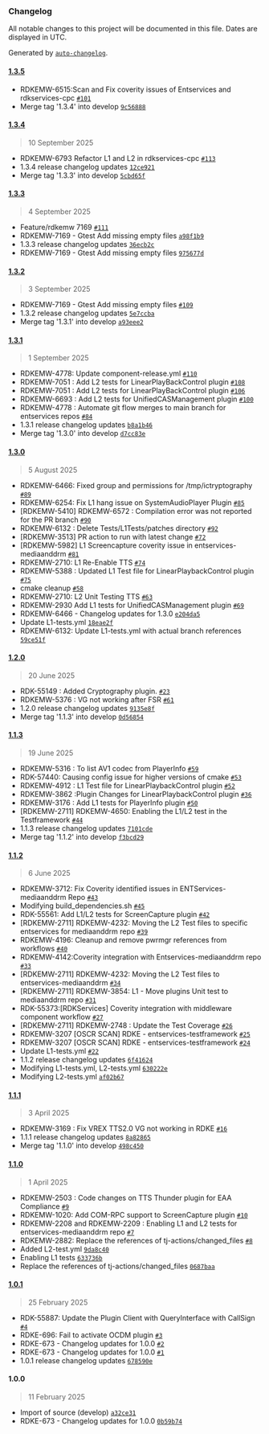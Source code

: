 ### Changelog

All notable changes to this project will be documented in this file. Dates are displayed in UTC.

Generated by [`auto-changelog`](https://github.com/CookPete/auto-changelog).

#### [1.3.5](https://github.com/rdkcentral/entservices-mediaanddrm/compare/1.3.4...1.3.5)

- RDKEMW-6515:Scan and Fix coverity issues of Entservices and rdkservices-cpc [`#101`](https://github.com/rdkcentral/entservices-mediaanddrm/pull/101)
- Merge tag '1.3.4' into develop [`9c56888`](https://github.com/rdkcentral/entservices-mediaanddrm/commit/9c56888988ced641011cda4268450ad34987da9b)

#### [1.3.4](https://github.com/rdkcentral/entservices-mediaanddrm/compare/1.3.3...1.3.4)

> 10 September 2025

- RDKEMW-6793 Refactor L1 and L2 in rdkservices-cpc [`#113`](https://github.com/rdkcentral/entservices-mediaanddrm/pull/113)
- 1.3.4 release changelog updates [`12ce921`](https://github.com/rdkcentral/entservices-mediaanddrm/commit/12ce921d14d58339800b988ae76af6b98e41cbee)
- Merge tag '1.3.3' into develop [`5cbd65f`](https://github.com/rdkcentral/entservices-mediaanddrm/commit/5cbd65fd29df0791f592e138db64fda4d9ea5ea1)

#### [1.3.3](https://github.com/rdkcentral/entservices-mediaanddrm/compare/1.3.2...1.3.3)

> 4 September 2025

- Feature/rdkemw 7169 [`#111`](https://github.com/rdkcentral/entservices-mediaanddrm/pull/111)
- RDKEMW-7169 - Gtest Add missing empty files [`a98f1b9`](https://github.com/rdkcentral/entservices-mediaanddrm/commit/a98f1b9374c903e89915ad5aa58edc76b34f7b90)
- 1.3.3 release changelog updates [`36ecb2c`](https://github.com/rdkcentral/entservices-mediaanddrm/commit/36ecb2c449c850fe55d2b662e65cdcd8957952b8)
- RDKEMW-7169 - Gtest Add missing empty files [`975677d`](https://github.com/rdkcentral/entservices-mediaanddrm/commit/975677db39da87238cb0b3b2c2893476fdd955f4)

#### [1.3.2](https://github.com/rdkcentral/entservices-mediaanddrm/compare/1.3.1...1.3.2)

> 3 September 2025

- RDKEMW-7169 - Gtest Add missing empty files [`#109`](https://github.com/rdkcentral/entservices-mediaanddrm/pull/109)
- 1.3.2 release changelog updates [`5e7ccba`](https://github.com/rdkcentral/entservices-mediaanddrm/commit/5e7ccba72034042113f0d1a8e3e10455e3cb4263)
- Merge tag '1.3.1' into develop [`a93eee2`](https://github.com/rdkcentral/entservices-mediaanddrm/commit/a93eee26bb8cb3f6f3d60bd4ca8fb55fe6fa205f)

#### [1.3.1](https://github.com/rdkcentral/entservices-mediaanddrm/compare/1.3.0...1.3.1)

> 1 September 2025

- RDKEMW-4778: Update component-release.yml [`#110`](https://github.com/rdkcentral/entservices-mediaanddrm/pull/110)
- RDKEMW-7051 : Add L2 tests for LinearPlayBackControl plugin [`#108`](https://github.com/rdkcentral/entservices-mediaanddrm/pull/108)
- RDKEMW-7051 : Add L2 tests for LinearPlayBackControl plugin [`#106`](https://github.com/rdkcentral/entservices-mediaanddrm/pull/106)
- RDKEMW-6693 : Add L2 tests for UnifiedCASManagement plugin [`#100`](https://github.com/rdkcentral/entservices-mediaanddrm/pull/100)
- RDKEMW-4778 : Automate git flow merges to main branch for entservices repos [`#84`](https://github.com/rdkcentral/entservices-mediaanddrm/pull/84)
- 1.3.1 release changelog updates [`b8a1b46`](https://github.com/rdkcentral/entservices-mediaanddrm/commit/b8a1b4661cb763fcc8ad6547cd2bab22b88a20d9)
- Merge tag '1.3.0' into develop [`d7cc83e`](https://github.com/rdkcentral/entservices-mediaanddrm/commit/d7cc83efe59f0ccd1496e99f2cde61a1605a2caf)

#### [1.3.0](https://github.com/rdkcentral/entservices-mediaanddrm/compare/1.2.0...1.3.0)

> 5 August 2025

- RDKEMW-6466: Fixed group and permissions for /tmp/ictryptography [`#89`](https://github.com/rdkcentral/entservices-mediaanddrm/pull/89)
- RDKEMW-6254: Fix L1 hang issue on SystemAudioPlayer Plugin [`#85`](https://github.com/rdkcentral/entservices-mediaanddrm/pull/85)
- [RDKEMW-5410] RDKEMW-6572 : Compilation error was not reported for the PR branch [`#90`](https://github.com/rdkcentral/entservices-mediaanddrm/pull/90)
- RDKEMW-6132 : Delete Tests/L1Tests/patches directory [`#92`](https://github.com/rdkcentral/entservices-mediaanddrm/pull/92)
- [RDKEMW-3513] PR action to run with latest change [`#72`](https://github.com/rdkcentral/entservices-mediaanddrm/pull/72)
- [RDKEMW-5982] L1 Screencapture coverity issue in entservices-mediaanddrm [`#81`](https://github.com/rdkcentral/entservices-mediaanddrm/pull/81)
- RDKEMW-2710: L1 Re-Enable TTS [`#74`](https://github.com/rdkcentral/entservices-mediaanddrm/pull/74)
- RDKEMW-5388 : Updated L1 Test file for LinearPlaybackControl plugin [`#75`](https://github.com/rdkcentral/entservices-mediaanddrm/pull/75)
- cmake cleanup [`#58`](https://github.com/rdkcentral/entservices-mediaanddrm/pull/58)
- RDKEMW-2710: L2 Unit Testing TTS [`#63`](https://github.com/rdkcentral/entservices-mediaanddrm/pull/63)
- RDKEMW-2930 Add L1 tests for UnifiedCASManagement plugin [`#69`](https://github.com/rdkcentral/entservices-mediaanddrm/pull/69)
- RDKEMW-6466 - Changelog updates for 1.3.0 [`e204da5`](https://github.com/rdkcentral/entservices-mediaanddrm/commit/e204da54e2df974a04919b8ae1e2e9f1bc4536f0)
- Update L1-tests.yml [`18eae2f`](https://github.com/rdkcentral/entservices-mediaanddrm/commit/18eae2fa061ea824c57ec2346eb60036c7a7c6ac)
- RDKEMW-6132: Update L1-tests.yml with actual branch references [`59ce51f`](https://github.com/rdkcentral/entservices-mediaanddrm/commit/59ce51f3a1b8f0c64ab51144493b0deda0c9d5da)

#### [1.2.0](https://github.com/rdkcentral/entservices-mediaanddrm/compare/1.1.3...1.2.0)

> 20 June 2025

- RDK-55149 : Added Cryptography plugin. [`#23`](https://github.com/rdkcentral/entservices-mediaanddrm/pull/23)
- RDKEMW-5376 : VG not working after FSR [`#61`](https://github.com/rdkcentral/entservices-mediaanddrm/pull/61)
- 1.2.0 release changelog updates [`9135e8f`](https://github.com/rdkcentral/entservices-mediaanddrm/commit/9135e8fb4dbb6792c7f4cdd78c8cf9c6d0a6886c)
- Merge tag '1.1.3' into develop [`0d56854`](https://github.com/rdkcentral/entservices-mediaanddrm/commit/0d56854fd2fd51a2611ca46fc0b0095466ae1787)

#### [1.1.3](https://github.com/rdkcentral/entservices-mediaanddrm/compare/1.1.2...1.1.3)

> 19 June 2025

- RDKEMW-5316 : To list AV1 codec from PlayerInfo [`#59`](https://github.com/rdkcentral/entservices-mediaanddrm/pull/59)
- RDK-57440: Causing config issue for higher versions of cmake [`#53`](https://github.com/rdkcentral/entservices-mediaanddrm/pull/53)
- RDKEMW-4912 : L1 Test file for LinearPlaybackControl plugin [`#52`](https://github.com/rdkcentral/entservices-mediaanddrm/pull/52)
- RDKEMW-3862 :Plugin Changes for LinearPlaybackControl plugin [`#36`](https://github.com/rdkcentral/entservices-mediaanddrm/pull/36)
- RDKEMW-3176 : Add L1 tests for PlayerInfo plugin [`#50`](https://github.com/rdkcentral/entservices-mediaanddrm/pull/50)
- [RDKEMW-2711] RDKEMW-4650: Enabling the L1/L2 test in the Testframework [`#44`](https://github.com/rdkcentral/entservices-mediaanddrm/pull/44)
- 1.1.3 release changelog updates [`7101cde`](https://github.com/rdkcentral/entservices-mediaanddrm/commit/7101cde3111d748c2285405f0a0c908ffd5ffc25)
- Merge tag '1.1.2' into develop [`f3bcd29`](https://github.com/rdkcentral/entservices-mediaanddrm/commit/f3bcd29881c051cd71057c580f6a64672c4e99aa)

#### [1.1.2](https://github.com/rdkcentral/entservices-mediaanddrm/compare/1.1.1...1.1.2)

> 6 June 2025

- RDKEMW-3712: Fix Coverity identified issues in ENTServices-mediaanddrm Repo [`#43`](https://github.com/rdkcentral/entservices-mediaanddrm/pull/43)
- Modifying build_dependencies.sh [`#45`](https://github.com/rdkcentral/entservices-mediaanddrm/pull/45)
- RDK-55561: Add L1/L2 tests for ScreenCapture plugin [`#42`](https://github.com/rdkcentral/entservices-mediaanddrm/pull/42)
- [RDKEMW-2711] RDKEMW-4232: Moving the L2 Test files to specific entservices for mediaanddrm repo [`#39`](https://github.com/rdkcentral/entservices-mediaanddrm/pull/39)
- RDKEMW-4196: Cleanup and remove pwrmgr references from workflows [`#40`](https://github.com/rdkcentral/entservices-mediaanddrm/pull/40)
- RDKEMW-4142:Coverity integration with Entservices-mediaanddrm repo [`#33`](https://github.com/rdkcentral/entservices-mediaanddrm/pull/33)
- [RDKEMW-2711] RDKEMW-4232: Moving the L2 Test files to entservices-mediaanddrm [`#34`](https://github.com/rdkcentral/entservices-mediaanddrm/pull/34)
- [RDKEMW-2711] RDKEMW-3854: L1 - Move plugins Unit test to mediaanddrm repo [`#31`](https://github.com/rdkcentral/entservices-mediaanddrm/pull/31)
- RDK-55373:[RDKServices] Coverity integration with middleware component workflow [`#27`](https://github.com/rdkcentral/entservices-mediaanddrm/pull/27)
- [RDKEMW-2711] RDKEMW-2748 : Update the Test Coverage [`#26`](https://github.com/rdkcentral/entservices-mediaanddrm/pull/26)
- RDKEMW-3207 [OSCR SCAN] RDKE - entservices-testframework [`#25`](https://github.com/rdkcentral/entservices-mediaanddrm/pull/25)
- RDKEMW-3207 [OSCR SCAN] RDKE - entservices-testframework [`#24`](https://github.com/rdkcentral/entservices-mediaanddrm/pull/24)
- Update L1-tests.yml [`#22`](https://github.com/rdkcentral/entservices-mediaanddrm/pull/22)
- 1.1.2 release changelog updates [`6f41624`](https://github.com/rdkcentral/entservices-mediaanddrm/commit/6f416241ed9a0aab2873720f4e185f4127c04bcc)
- Modifying L1-tests.yml, L2-tests.yml [`630222e`](https://github.com/rdkcentral/entservices-mediaanddrm/commit/630222ebe474ebbb78e6d908b00fcc4de34e796e)
- Modifying L2-tests.yml [`af02b67`](https://github.com/rdkcentral/entservices-mediaanddrm/commit/af02b67871cb4682f6c76c4e3affebfd9e133889)

#### [1.1.1](https://github.com/rdkcentral/entservices-mediaanddrm/compare/1.1.0...1.1.1)

> 3 April 2025

- RDKEMW-3169 : Fix VREX TTS2.0 VG not working in RDKE [`#16`](https://github.com/rdkcentral/entservices-mediaanddrm/pull/16)
- 1.1.1 release changelog updates [`8a82865`](https://github.com/rdkcentral/entservices-mediaanddrm/commit/8a828659d6c40e7894d21764e6424b803632c5e3)
- Merge tag '1.1.0' into develop [`498c450`](https://github.com/rdkcentral/entservices-mediaanddrm/commit/498c4505a03dd537b3030bb82aa25bfdeab19816)

#### [1.1.0](https://github.com/rdkcentral/entservices-mediaanddrm/compare/1.0.1...1.1.0)

> 1 April 2025

- RDKEMW-2503 : Code changes on TTS Thunder plugin for EAA Compliance [`#9`](https://github.com/rdkcentral/entservices-mediaanddrm/pull/9)
- RDKEMW-1020: Add COM-RPC support to ScreenCapture plugin  [`#10`](https://github.com/rdkcentral/entservices-mediaanddrm/pull/10)
- RDKEMW-2208 and RDKEMW-2209 : Enabling L1 and L2 tests for entservices-mediaanddrm repo [`#7`](https://github.com/rdkcentral/entservices-mediaanddrm/pull/7)
- RDKEMW-2882: Replace the references of tj-actions/changed_files [`#8`](https://github.com/rdkcentral/entservices-mediaanddrm/pull/8)
- Added L2-test.yml [`9da8c40`](https://github.com/rdkcentral/entservices-mediaanddrm/commit/9da8c40f5f287a0e2b5e2bc14cf79b4087e8012d)
- Enabling L1 tests [`633736b`](https://github.com/rdkcentral/entservices-mediaanddrm/commit/633736ba3990f567c77eed3440ccaa25d5be4fe5)
- Replace the references of tj-actions/changed_files [`0687baa`](https://github.com/rdkcentral/entservices-mediaanddrm/commit/0687baa0e3a9b5f38815deacbec0094a1d8fde6a)

#### [1.0.1](https://github.com/rdkcentral/entservices-mediaanddrm/compare/1.0.0...1.0.1)

> 25 February 2025

- RDK-55887: Update the Plugin Client with QueryInterface with CallSign [`#4`](https://github.com/rdkcentral/entservices-mediaanddrm/pull/4)
- RDKE-696: Fail to activate OCDM plugin [`#3`](https://github.com/rdkcentral/entservices-mediaanddrm/pull/3)
- RDKE-673 - Changelog updates for 1.0.0 [`#2`](https://github.com/rdkcentral/entservices-mediaanddrm/pull/2)
- RDKE-673 - Changelog updates for 1.0.0 [`#1`](https://github.com/rdkcentral/entservices-mediaanddrm/pull/1)
- 1.0.1 release changelog updates [`678590e`](https://github.com/rdkcentral/entservices-mediaanddrm/commit/678590e5700a05f0a7e3f6967b1cd4a7eac2e8f5)

#### 1.0.0

> 11 February 2025

- Import of source (develop) [`a32ce31`](https://github.com/rdkcentral/entservices-mediaanddrm/commit/a32ce31590b6600b08d10cfd03e9b3d81ffa32ec)
- RDKE-673 - Changelog updates for 1.0.0 [`0b59b74`](https://github.com/rdkcentral/entservices-mediaanddrm/commit/0b59b7425243e174583da065ccf30451a7de434a)
